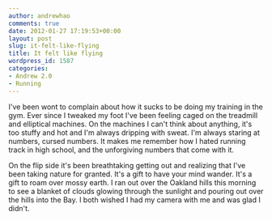 ```yaml
---
author: andrewhao
comments: true
date: 2012-01-27 17:19:53+00:00
layout: post
slug: it-felt-like-flying
title: It felt like flying
wordpress_id: 1587
categories:
- Andrew 2.0
- Running
---
```


I've been wont to complain about how it sucks to be doing my training in the gym. Ever since I tweaked my foot I've been feeling caged on the treadmill and elliptical machines. On the machines I can't think about anything, it's too stuffy and hot and I'm always dripping with sweat. I'm always staring at numbers, cursed numbers. It makes me remember how I hated running track in high school, and the unforgiving numbers that come with it.

On the flip side it's been breathtaking getting out and realizing that I've been taking nature for granted. It's a gift to have your mind wander. It's a gift to roam over mossy earth. I ran out over the Oakland hills this morning to see a blanket of clouds glowing through the sunlight and pouring out over the hills into the Bay. I both wished I had my camera with me and was glad I didn't.
